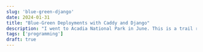 ```yaml
---
slug: 'blue-green-django'
date: 2024-01-31
title: "Blue-Green Deployments with Caddy and Django"
description: "I went to Acadia National Park in June. This is a trail report for the Jordan's Pond loop with South Bubble spur."
tags: ['programming']
draft: true
---
```

